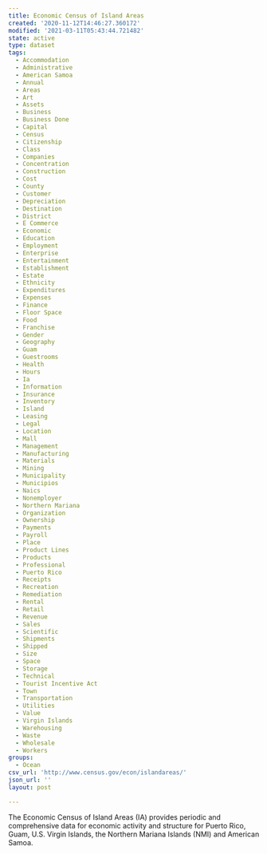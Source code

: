 ```yaml
---
title: Economic Census of Island Areas
created: '2020-11-12T14:46:27.360172'
modified: '2021-03-11T05:43:44.721482'
state: active
type: dataset
tags:
  - Accommodation
  - Administrative
  - American Samoa
  - Annual
  - Areas
  - Art
  - Assets
  - Business
  - Business Done
  - Capital
  - Census
  - Citizenship
  - Class
  - Companies
  - Concentration
  - Construction
  - Cost
  - County
  - Customer
  - Depreciation
  - Destination
  - District
  - E Commerce
  - Economic
  - Education
  - Employment
  - Enterprise
  - Entertainment
  - Establishment
  - Estate
  - Ethnicity
  - Expenditures
  - Expenses
  - Finance
  - Floor Space
  - Food
  - Franchise
  - Gender
  - Geography
  - Guam
  - Guestrooms
  - Health
  - Hours
  - Ia
  - Information
  - Insurance
  - Inventory
  - Island
  - Leasing
  - Legal
  - Location
  - Mall
  - Management
  - Manufacturing
  - Materials
  - Mining
  - Municipality
  - Municipios
  - Naics
  - Nonemployer
  - Northern Mariana
  - Organization
  - Ownership
  - Payments
  - Payroll
  - Place
  - Product Lines
  - Products
  - Professional
  - Puerto Rico
  - Receipts
  - Recreation
  - Remediation
  - Rental
  - Retail
  - Revenue
  - Sales
  - Scientific
  - Shipments
  - Shipped
  - Size
  - Space
  - Storage
  - Technical
  - Tourist Incentive Act
  - Town
  - Transportation
  - Utilities
  - Value
  - Virgin Islands
  - Warehousing
  - Waste
  - Wholesale
  - Workers
groups:
  - Ocean
csv_url: 'http://www.census.gov/econ/islandareas/'
json_url: ''
layout: post

---
```

The Economic Census of Island Areas (IA) provides periodic and comprehensive data for economic activity and structure for Puerto Rico, Guam, U.S. Virgin Islands, the Northern Mariana Islands (NMI) and American Samoa.
